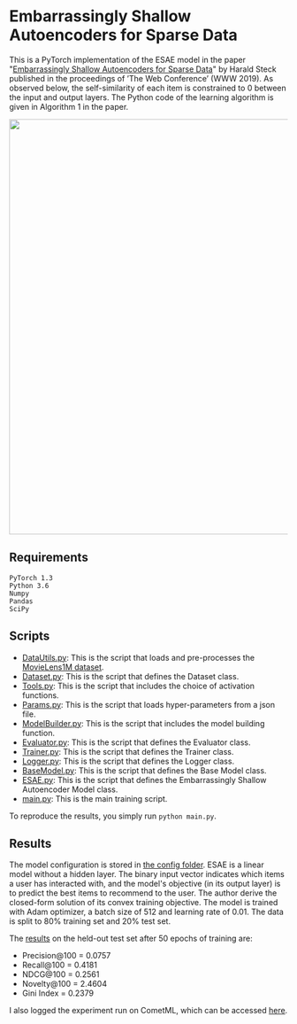 # Embarrassingly Shallow Autoencoders for Sparse Data

This is a PyTorch implementation of the ESAE model in the paper "[Embarrassingly Shallow Autoencoders for Sparse Data](https://arxiv.org/abs/1905.03375)" by Harald Steck published in the proceedings of ’The Web Conference’ (WWW 2019).
As observed below, the self-similarity of each item is constrained to 0 between the input and output layers. The Python code of the learning algorithm is given in Algorithm 1 in the paper.

<img src="https://github.com/khanhnamle1994/transfer-rec/blob/master/Autoencoders-Experiments/ESAE-PyTorch/ESAE.jpg" width="750">

## Requirements
```
PyTorch 1.3
Python 3.6
Numpy
Pandas
SciPy
```

## Scripts
* [DataUtils.py](https://github.com/khanhnamle1994/transfer-rec/blob/master/Autoencoders-Experiments/ESAE-PyTorch/DataUtils.py): This is the script that loads and pre-processes the [MovieLens1M dataset](https://github.com/khanhnamle1994/transfer-rec/tree/master/ml-1m).
* [Dataset.py](https://github.com/khanhnamle1994/transfer-rec/blob/master/Autoencoders-Experiments/ESAE-PyTorch/Dataset.py): This is the script that defines the Dataset class.
* [Tools.py](https://github.com/khanhnamle1994/transfer-rec/blob/master/Autoencoders-Experiments/ESAE-PyTorch/Tools.py): This is the script that includes the choice of activation functions.
* [Params.py](https://github.com/khanhnamle1994/transfer-rec/blob/master/Autoencoders-Experiments/ESAE-PyTorch/Params.py): This is the script that loads hyper-parameters from a json file.
* [ModelBuilder.py](https://github.com/khanhnamle1994/transfer-rec/blob/master/Autoencoders-Experiments/ESAE-PyTorch/ModelBuilder.py): This is the script that includes the model building function.
* [Evaluator.py](https://github.com/khanhnamle1994/transfer-rec/blob/master/Autoencoders-Experiments/ESAE-PyTorch/Evaluator.py): This is the script that defines the Evaluator class.
* [Trainer.py](https://github.com/khanhnamle1994/transfer-rec/blob/master/Autoencoders-Experiments/ESAE-PyTorch/Trainer.py): This is the script that defines the Trainer class.
* [Logger.py](https://github.com/khanhnamle1994/transfer-rec/blob/master/Autoencoders-Experiments/ESAE-PyTorch/Logger.py): This is the script that defines the Logger class.
* [BaseModel.py](https://github.com/khanhnamle1994/transfer-rec/blob/master/Autoencoders-Experiments/ESAE-PyTorch/BaseModel.py): This is the script that defines the Base Model class.
* [ESAE.py](https://github.com/khanhnamle1994/transfer-rec/blob/master/Autoencoders-Experiments/ESAE-PyTorch/ESAE.py): This is the script that defines the Embarrassingly Shallow Autoencoder Model class.
* [main.py](https://github.com/khanhnamle1994/transfer-rec/blob/master/Autoencoders-Experiments/ESAE-PyTorch/main.py): This is the main training script.

To reproduce the results, you simply run `python main.py`.

## Results
The model configuration is stored in [the config folder](https://github.com/khanhnamle1994/transfer-rec/tree/master/Autoencoders-Experiments/ESAE-PyTorch/config).
ESAE is a linear model without a hidden layer. The binary input vector indicates which items a user has interacted with, and the model's objective (in its output layer) is to predict the best items to recommend to the user.
The author derive the closed-form solution of its convex training objective. The model is trained with Adam optimizer, a batch size of 512 and learning rate of 0.01. The data is split to 80% training set and 20% test set.

The [results](https://github.com/khanhnamle1994/transfer-rec/tree/master/Autoencoders-Experiments/ESAE-PyTorch/saves) on the held-out test set after 50 epochs of training are:
- Precision@100 = 0.0757
- Recall@100 = 0.4181
- NDCG@100 = 0.2561
- Novelty@100 = 2.4604
- Gini Index = 0.2379

I also logged the experiment run on CometML, which can be accessed [here](https://www.comet.ml/khanhnamle1994/autoencoders-movielens1m/679d365e58e1459f9de9a44f472c0dd2).